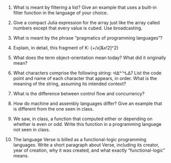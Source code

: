 1. What is meant by filtering a list? Give an example that uses a built-in filter function in the language of your choice.

2. Give a compact Julia expression for the array just like the array called numbers except that every value is cubed. Use broadcasting.

3. What is meant by the phrase “pragmatics of programming languages”?

4. Explain, in detail, this fragment of K: {+/x[&x!2]^2}

5. What does the term object-orientation mean today? What did it originally mean?

6. What characters comprise the following string: ᐊᐃᓐᖓᐃ? List the code point and name of each character that appears, in order. What is the meaning of the string, assuming its intended context?

7. What is the difference between control flow and concurrency?
8. How do machine and assembly languages differ? Give an example that is different from the one seen in class.

9. We saw, in class, a function that computed either or depending on whether 
is even or odd. Write this function in a programming language not seen in class.

10. The language Verse is billed as a functional-logic programming languages. Write a short paragraph about Verse, including its creator, year of creation, why it was created, and what exactly “functional-logic” means.